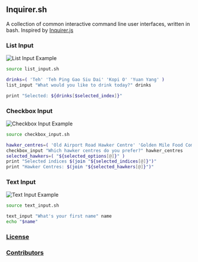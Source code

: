 ## Inquirer.sh

A collection of common interactive command line user interfaces, written in bash. Inspired by [Inquirer.js](https://github.com/SBoudrias/Inquirer.js)

### List Input
![List Input Example](screenshots/list_input.png "List Input Example")

```sh
source list_input.sh

drinks=( 'Teh' 'Teh Ping Gao Siu Dai' 'Kopi O' 'Yuan Yang' )
list_input "What would you like to drink today?" drinks

print "Selected: ${drinks[$selected_index]}"
```

### Checkbox Input
![Checkbox Input Example](screenshots/checkbox_input.png "Checkbox Input Example")

```sh
source checkbox_input.sh

hawker_centres=( 'Old Airport Road Hawker Centre' 'Golden Mile Food Complex' 'Maxwell Food Centre' 'Newton Food Centre' )
checkbox_input "Which hawker centres do you prefer?" hawker_centres
selected_hawkers=( "${selected_options[@]}" )
print "Selected indices $(join "${selected_indices[@]}")"
print "Hawker Centres: $(join "${selected_hawkers[@]}")"
```

### Text Input
![Text Input Example](screenshots/text_input.png "Text Input Example")

```sh
source text_input.sh

text_input "What's your first name" name
echo "$name"
```

### [License](https://github.com/tanhauhau/Inquirer.sh/blob/master/LICENSE)

### [Contributors](https://github.com/tanhauhau/Inquirer.sh/blob/master/CONTRIBUTORS.md)
